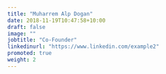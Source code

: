 ```yaml
---
title: "Muharrem Alp Dogan"
date: 2018-11-19T10:47:58+10:00
draft: false
image: ""
jobtitle: "Co-Founder"
linkedinurl: "https://www.linkedin.com/example2"
promoted: true
weight: 2
---
```

